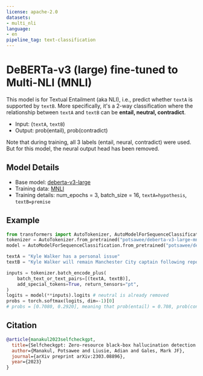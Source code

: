 ```yaml
---
license: apache-2.0
datasets:
- multi_nli
language:
- en
pipeline_tag: text-classification
---
```


# DeBERTa-v3 (large) fine-tuned to Multi-NLI (MNLI)  
This model is for Textual Entailment (aka NLI), i.e., predict whether `textA` is supported by `textB`. More specifically, it's a 2-way classification where the relationship between `textA` and `textB` can be **entail, neutral, contradict**.  

- Input: (`textA`, `textB`)
- Output: prob(entail), prob(contradict)

Note that during training, all 3 labels (entail, neural, contradict) were used. But for this model, the neural output head has been removed.

## Model Details
- Base model: [deberta-v3-large](https://huggingface.co/microsoft/deberta-v3-large)
- Training data: [MNLI](https://huggingface.co/datasets/multi_nli)
- Training details: num_epochs = 3, batch_size = 16, `textA=hypothesis`, `textB=premise`

## Example

```python
from transformers import AutoTokenizer, AutoModelForSequenceClassification
tokenizer = AutoTokenizer.from_pretrained("potsawee/deberta-v3-large-mnli")
model = AutoModelForSequenceClassification.from_pretrained("potsawee/deberta-v3-large-mnli")

textA = "Kyle Walker has a personal issue"
textB = "Kyle Walker will remain Manchester City captain following reports about his private life, says boss Pep Guardiola."

inputs = tokenizer.batch_encode_plus(
    batch_text_or_text_pairs=[(textA, textB)],
    add_special_tokens=True, return_tensors="pt",
)
logits = model(**inputs).logits # neutral is already removed
probs = torch.softmax(logits, dim=-1)[0]
# probs = [0.7080, 0.2920], meaning that prob(entail) = 0.708, prob(contradict) = 0.292
```

## Citation

```bibtex
@article{manakul2023selfcheckgpt,
  title={Selfcheckgpt: Zero-resource black-box hallucination detection for generative large language models},
  author={Manakul, Potsawee and Liusie, Adian and Gales, Mark JF},
  journal={arXiv preprint arXiv:2303.08896},
  year={2023}
}
```